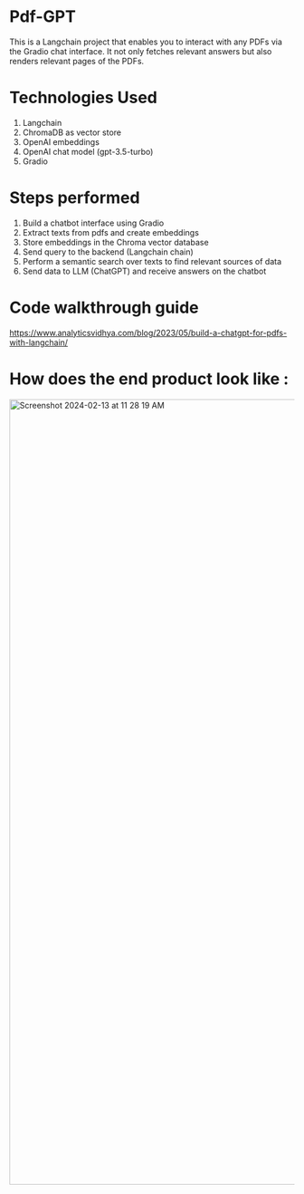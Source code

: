 # Pdf-GPT

This is a Langchain project that enables you to interact with any PDFs via the Gradio chat interface. It not only fetches relevant answers but also renders relevant pages of the PDFs.

# Technologies Used
1. Langchain
2. ChromaDB as vector store
3. OpenAI embeddings
4. OpenAI chat model (gpt-3.5-turbo)
5. Gradio 

# Steps performed

1. Build a chatbot interface using Gradio
2. Extract texts from pdfs and create embeddings
3. Store embeddings in the Chroma vector database
4. Send query to the backend (Langchain chain)
5. Perform a semantic search over texts to find relevant sources of data
6. Send data to LLM (ChatGPT) and receive answers on the chatbot

# Code walkthrough guide

https://www.analyticsvidhya.com/blog/2023/05/build-a-chatgpt-for-pdfs-with-langchain/

# How does the end product look like :
<img width="1387" alt="Screenshot 2024-02-13 at 11 28 19 AM" src="https://github.com/akshara2403/GPTwithPDFs/assets/73586732/487ad6fd-182f-4fff-a809-43ac6fcd8c66">



